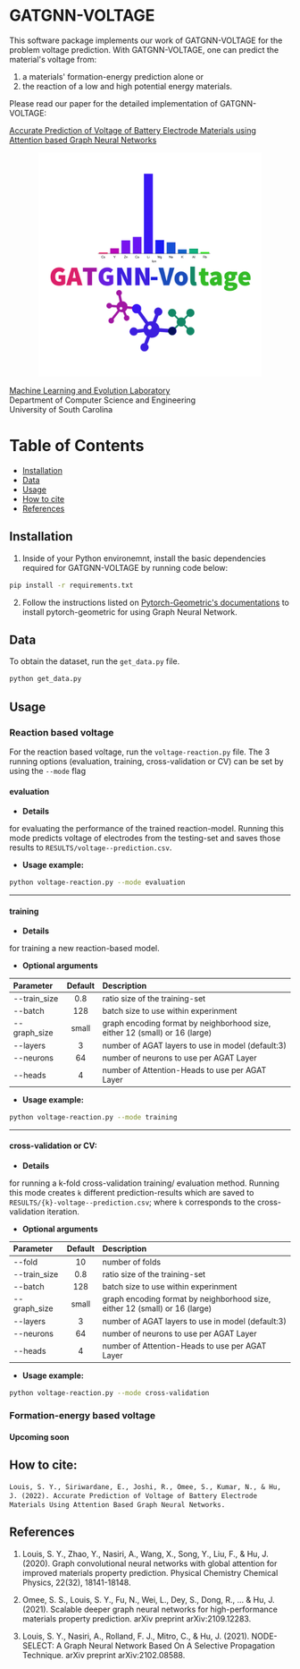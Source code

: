 # GATGNN-VOLTAGE
This software package implements our work of GATGNN-VOLTAGE for the problem voltage prediction. With GATGNN-VOLTAGE, one can predict the material's voltage from:
1. a materials' formation-energy prediction alone or
1. the reaction of a low and high potential energy materials.

Please read our paper for the detailed implementation of GATGNN-VOLTAGE:

[Accurate Prediction of Voltage of Battery Electrode Materials using Attention based Graph Neural Networks](https://chemrxiv.org/engage/chemrxiv/article-details/6106efa9171fc75328ba29d0)

<p align="center">
<img src="/assets/imgs/GATGNN-Voltage.png" alt="GATGNN-VOLTAGE" width="400"/>
</p>

[Machine Learning and Evolution Laboratory](http://mleg.cse.sc.edu)<br />
Department of Computer Science and Engineering <br />
University of South Carolina <br />

# Table of Contents
* [Installation](#installation)
* [Data](#data)
* [Usage](#usage)
* [How to cite](#how-to-cite)
* [References](#references)

<a name="installation"></a>
## Installation
1. Inside of your Python environemnt, install the basic dependencies required for GATGNN-VOLTAGE by running code below:
```bash
pip install -r requirements.txt
```
2. Follow the instructions listed on [Pytorch-Geometric's documentations](https://pytorch-geometric.readthedocs.io/en/latest/notes/installation.html#installation) to install pytorch-geometric for using Graph Neural Network. 

<a name="data"></a>
## Data
To obtain the dataset, run the `get_data.py` file.
```bash
python get_data.py
```
<a name="usage"></a>
## Usage

### Reaction based voltage
For the reaction based voltage, run the `voltage-reaction.py` file. The 3 running options (evaluation, training, cross-validation or CV) can be set by using the `--mode` flag

#### evaluation   

- **Details**

for evaluating the performance of the trained reaction-model. Running this mode predicts voltage of electrodes from the testing-set and saves those results to `RESULTS/voltage--prediction.csv`.

- **Usage example:**
```bash
python voltage-reaction.py --mode evaluation
```
--- 

#### training

- **Details**

for training a new reaction-based model. 

- **Optional arguments**

| Parameter                 | Default       | Description   |	
| :------------------------ |:-------------:| :-------------|
| --train_size	       |	0.8          |ratio size of the training-set
| --batch             | 128          | batch size to use within experinment 
| --graph_size        | small        |graph encoding format by neighborhood size, either 12 (small) or 16 (large)
| --layers            | 3            |number of AGAT layers to use in model (default:3)
| --neurons           | 64           |number of neurons to use per AGAT Layer
| --heads             | 4            |number of Attention-Heads to use  per AGAT Layer

- **Usage example:**

```bash
python voltage-reaction.py --mode training
```
--- 

#### cross-validation or CV:
- **Details**

for running a k-fold cross-validation training/ evaluation method. Running this mode creates `k` different prediction-results which are saved to `RESULTS/{k}-voltage--prediction.csv`; where `k` corresponds to the cross-validation iteration.

- **Optional arguments**

| Parameter                 | Default       | Description   |	
| :------------------------ |:-------------:| :-------------|
| --fold              | 10           | number of folds 
| --train_size	       |	0.8          |ratio size of the training-set
| --batch             | 128          | batch size to use within experinment 
| --graph_size        | small        |graph encoding format by neighborhood size, either 12 (small) or 16 (large)
| --layers            | 3            |number of AGAT layers to use in model (default:3)
| --neurons           | 64           |number of neurons to use per AGAT Layer
| --heads             | 4            |number of Attention-Heads to use  per AGAT Layer

- **Usage example:**

```bash
python voltage-reaction.py --mode cross-validation
```

### Formation-energy based voltage
#### Upcoming soon

<a name="how-to-cite"></a>
## How to cite:<br />
```
Louis, S. Y., Siriwardane, E., Joshi, R., Omee, S., Kumar, N., & Hu, J. (2022). Accurate Prediction of Voltage of Battery Electrode Materials Using Attention Based Graph Neural Networks.
```

<a name="references"></a>
## References

1. Louis, S. Y., Zhao, Y., Nasiri, A., Wang, X., Song, Y., Liu, F., & Hu, J. (2020). Graph convolutional neural networks with global attention for improved materials property prediction. Physical Chemistry Chemical Physics, 22(32), 18141-18148.

1. Omee, S. S., Louis, S. Y., Fu, N., Wei, L., Dey, S., Dong, R., ... & Hu, J. (2021). Scalable deeper graph neural networks for high-performance materials property prediction. arXiv preprint arXiv:2109.12283.

1. Louis, S. Y., Nasiri, A., Rolland, F. J., Mitro, C., & Hu, J. (2021). NODE-SELECT: A Graph Neural Network Based On A Selective Propagation Technique. arXiv preprint arXiv:2102.08588.
